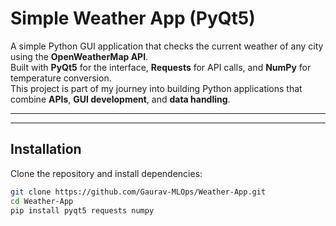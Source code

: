 # Simple Weather App (PyQt5)

A simple Python GUI application that checks the current weather of any city using the **OpenWeatherMap API**.  
Built with **PyQt5** for the interface, **Requests** for API calls, and **NumPy** for temperature conversion.  
This project is part of my journey into building Python applications that combine **APIs**, **GUI development**, and **data handling**.

---

---

## Installation
Clone the repository and install dependencies:
```bash
git clone https://github.com/Gaurav-MLOps/Weather-App.git
cd Weather-App
pip install pyqt5 requests numpy
